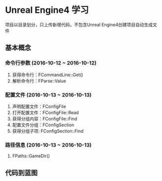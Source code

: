 # Unreal Engine4 学习

项目以目录划分，只上传新增代码，不包含Unreal Engine4创建项目自动生成文件

## 基本概念

### 命令行参数 (2016-10-12 ~ 2016-10-12)
1. 获得命令行：FCommandLine::Get()
2. 解析命令行：FParse::Value

### 配置文件 (2016-10-13 ~ 2016-10-13)
1. 声明配置文件：FConfigFile
2. 打开配置文件：FConfigFile::Read
3. 获得分组内容：FConfigFile::Find
4. 配置文件分组：FConfigSection
5. 获得分组子项: FConfigSection::Find

### 路径信息 (2016-10-13 ~ 2016-10-13)
1. FPaths::GameDir()

## 代码到蓝图
